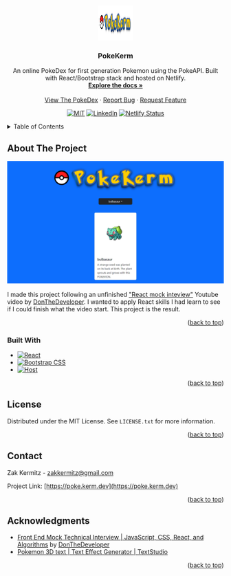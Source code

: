 <a name="readme-top"></a>

<!-- PROJECT LOGO -->
<br />
<div align="center">
  <a href="https://poke.kerm.dev" target="_blank" rel="noopener noreferrer">
    <img src="src/assets/PokeKerm.png" alt="Logo" width="80" height="80">
  </a>

<h3 align="center">PokeKerm</h3>

  <p align="center">
    An online PokeDex for first generation Pokemon using the PokeAPI. Built with React/Bootstrap stack and hosted on Netlify.
    <br />
    <a href="https://github.com/KermWasTaken/poke-kerm"><strong>Explore the docs »</strong></a>
    <br />
    <br />
    <a href="https://poke.kerm.dev">View The PokeDex</a>
    ·
    <a href="https://github.com/KermWasTaken/poke-kerm/issues">Report Bug</a>
    ·
    <a href="https://github.com/KermWasTaken/poke-kerm/issues">Request Feature</a>
  </p>

[![MIT][license-shield]][license-url]
[![LinkedIn][linkedin-shield]][linkedin-url]
[![Netlify Status][netlify-shield]][netlify-shield-url]

</div>

<!-- TABLE OF CONTENTS -->
<details>
  <summary>Table of Contents</summary>
  <ol>
    <li>
      <a href="#about-the-project">About The Project</a>
      <ul>
        <li><a href="#built-with">Built With</a></li>
      </ul>
    </li>
    <li><a href="#license">License</a></li>
    <li><a href="#contact">Contact</a></li>
    <li><a href="#acknowledgments">Acknowledgments</a></li>
  </ol>
</details>

<!-- ABOUT THE PROJECT -->

## About The Project

[![Kerm.dev Screen Shot][site-screenshot]](https://kerm.dev)

I made this project following an unfinished ["React mock inteview"][video-link] Youtube video by [DonTheDeveloper][channel-link]. I wanted to apply React skills I had learn to see if I could finish what the video start. This project is the result.

<p align="right">(<a href="#readme-top">back to top</a>)</p>

### Built With

- [![React][React.js]][React-url]
- [![Bootstrap CSS][Bootstrap]][Bootstrap-url]
- [![Host][Netlify]][Netlify-url]

<p align="right">(<a href="#readme-top">back to top</a>)</p>

<!-- LICENSE -->

## License

Distributed under the MIT License. See `LICENSE.txt` for more information.

<p align="right">(<a href="#readme-top">back to top</a>)</p>

<!-- CONTACT -->

## Contact

Zak Kermitz - zakkermitz@gmail.com

Project Link: [https://poke.kerm.dev](https://poke.kerm.dev)

<p align="right">(<a href="#readme-top">back to top</a>)</p>

<!-- ACKNOWLEDGMENTS -->

## Acknowledgments

- [Front End Mock Technical Interview | JavaScript, CSS, React, and Algorithms][video-link] by [DonTheDeveloper][channel-link]
- [Pokemon 3D text | Text Effect Generator | TextStudio](https://www.textstudio.com/logo/pokemon-3d-text-318)

<p align="right">(<a href="#readme-top">back to top</a>)</p>

<!-- MARKDOWN LINKS & IMAGES -->
<!-- https://www.markdownguide.org/basic-syntax/#reference-style-links -->

[license-shield]: https://img.shields.io/github/license/KermWasTaken/poke-kerm?
[license-url]: https://github.com/KermWasTaken/poke-kerm/blob/main/LICENSE
[linkedin-shield]: https://img.shields.io/badge/-LinkedIn-black.svg?logo=linkedin&colorB=555
[linkedin-url]: https://linkedin.com/in/zacharykermitz
[netlify-shield]: https://api.netlify.com/api/v1/badges/b60ace1c-72eb-4845-9452-54da4155bd41/deploy-status
[netlify-shield-url]: https://app.netlify.com/sites/pokekerm/deploys
[site-screenshot]: src/assets/pokekermSite.png
[video-link]: https://www.youtube.com/watch?v=vomuCMmoNyE
[channel-link]: https://www.youtube.com/@DonTheDeveloper
[React.js]: https://img.shields.io/badge/React-20232A?style=for-the-badge&logo=react&logoColor=61DAFB
[React-url]: https://reactjs.org/
[Bootstrap]: https://img.shields.io/badge/bootstrap-%238511FA.svg?style=for-the-badge&logo=bootstrap&logoColor=white
[Bootstrap-url]: https://getbootstrap.com/
[Netlify]: https://img.shields.io/badge/netlify-%23000000.svg?style=for-the-badge&logo=netlify&logoColor=#00C7B7
[Netlify-url]: https://www.netlify.com/
